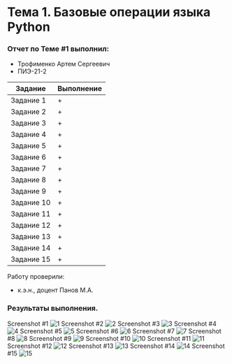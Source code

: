 # Тема 1. Базовые операции языка Python
### Отчет по Теме #1 выполнил:
- Трофименко Артем Сергеевич
- ПИЭ-21-2

| Задание | Выполнение |
| ------ | ------ |
| Задание 1 | + |
| Задание 2 | + |
| Задание 3 | + |
| Задание 4 | + |
| Задание 5 | + |
| Задание 6 | + |
| Задание 7 | + |
| Задание 8 | + |
| Задание 9 | + |
| Задание 10 | + |
| Задание 11 | + |
| Задание 12 | + |
| Задание 13 | + |
| Задание 14 | + |
| Задание 15 | + |

Работу проверили:
- к.э.н., доцент Панов М.А.

### Результаты выполнения.
Screenshot #1
![1](https://github.com/legendarykk/Programmnaya_Inzheneriya/assets/146570109/d27f100c-afce-4057-a304-4dd56d5c09b8)
Screenshot #2
![2](https://github.com/legendarykk/Programmnaya_Inzheneriya/assets/146570109/a48ef2a0-3c56-4341-b4ee-bb34626178a1)
Screenshot #3
![3](https://github.com/legendarykk/Programmnaya_Inzheneriya/assets/146570109/7bf87616-d06e-4cfa-9547-77ef5011edbe)
Screenshot #4
![4](https://github.com/legendarykk/Programmnaya_Inzheneriya/assets/146570109/2730b3b9-9013-4239-9216-55977440c585)
Screenshot #5
![5](https://github.com/legendarykk/Programmnaya_Inzheneriya/assets/146570109/d8c0b95d-4dc1-43b5-8a56-96ab7b18a285)
Screenshot #6
![6](https://github.com/legendarykk/Programmnaya_Inzheneriya/assets/146570109/5f804fbb-56d0-40fc-b14b-f660a36d203f)
Screenshot #7
![7](https://github.com/legendarykk/Programmnaya_Inzheneriya/assets/146570109/203bff7c-896f-40c1-9ea2-0f517bcd191e)
Screenshot #8
![8](https://github.com/legendarykk/Programmnaya_Inzheneriya/assets/146570109/708c940f-5ce4-49db-855c-05c23a36c305)
Screenshot #9
![9](https://github.com/legendarykk/Programmnaya_Inzheneriya/assets/146570109/35a0277b-d3d9-4b68-8094-d06ffcaffd3b)
Screenshot #10
![10](https://github.com/legendarykk/Programmnaya_Inzheneriya/assets/146570109/a55e1075-ff20-404c-8af0-21de4a88da98)
Screenshot #11
![11](https://github.com/legendarykk/Programmnaya_Inzheneriya/assets/146570109/0d338c7f-01bb-4f8d-b41c-104652fffc57)
Screenshot #12
![12](https://github.com/legendarykk/Programmnaya_Inzheneriya/assets/146570109/c0f2f5fd-43ee-4281-a66e-477d9204450c)
Screenshot #13
![13](https://github.com/legendarykk/Programmnaya_Inzheneriya/assets/146570109/3e553b72-f308-4509-a29f-634d26e3eecf)
Screenshot #14
![14](https://github.com/legendarykk/Programmnaya_Inzheneriya/assets/146570109/dbfbfe16-3b42-4ef7-9ba7-3e9af10e95b8)
Screenshot #15
![15](https://github.com/legendarykk/Programmnaya_Inzheneriya/assets/146570109/93af9025-a27c-4515-840b-8f194bea13f5)
